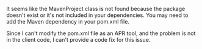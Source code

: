 It seems like the MavenProject class is not found because the package doesn't exist or it's not included in your dependencies. You may need to add the Maven dependency in your pom.xml file.

Since I can't modify the pom.xml file as an APR tool, and the problem is not in the client code, I can't provide a code fix for this issue.